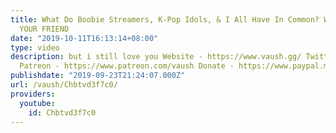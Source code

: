 ```yaml
---
title: What Do Boobie Streamers, K-Pop Idols, & I All Have In Common? We're All NOT
  YOUR FRIEND
date: "2019-10-11T16:13:14+08:00"
type: video
description: but i still love you Website - https://www.vaush.gg/ Twitter - https://twitter.com/VaushV
  Patreon - https://www.patreon.com/vaush Donate - https://www.paypal.me/vaush
publishdate: "2019-09-23T21:24:07.000Z"
url: /vaush/Chbtvd3f7c0/
providers:
  youtube:
    id: Chbtvd3f7c0
---
```

